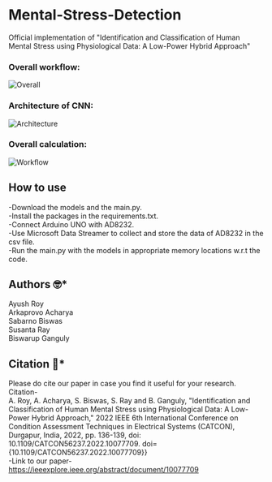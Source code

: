 # Mental-Stress-Detection

Official implementation of "Identification and Classification of Human Mental Stress using Physiological Data: A Low-Power Hybrid Approach"

### Overall workflow:
![Overall](https://user-images.githubusercontent.com/94052139/201930316-52fe158d-3e57-4eca-b627-480ea1175c4c.png)
### Architecture of CNN:
![Architecture](https://user-images.githubusercontent.com/94052139/201930421-dcb5587f-d92f-454e-82a7-a3a645454c59.png)
### Overall calculation:
![Workflow](https://user-images.githubusercontent.com/94052139/201930600-e6a58246-40bf-4fc8-acdb-8b0abdfd4cd3.png)

## How to use
-Download the models and the main.py.<br/>
-Install the packages in the requirements.txt.<br/>
-Connect Arduino UNO with AD8232.<br/>
-Use Microsoft Data Streamer to collect and store the data of AD8232 in the csv file.<br/>
-Run the main.py with the models in appropriate memory locations w.r.t the code.<br/>

## Authors :nerd_face:*
Ayush Roy<br/>
Arkaprovo Acharya<br/>
Sabarno Biswas<br/>
Susanta Ray<br/>
Biswarup Ganguly<br/>

## Citation :thinking:*
Please do cite our paper in case you find it useful for your research.<br/>
Citation-<br/>
A. Roy, A. Acharya, S. Biswas, S. Ray and B. Ganguly, "Identification and Classification of Human Mental Stress using Physiological Data: A Low-Power Hybrid Approach," 2022 IEEE 6th International Conference on Condition Assessment Techniques in Electrical Systems (CATCON), Durgapur, India, 2022, pp. 136-139, doi: 10.1109/CATCON56237.2022.10077709.
  doi={10.1109/CATCON56237.2022.10077709}}<br/>
-Link to our paper-<br/>
https://ieeexplore.ieee.org/abstract/document/10077709
